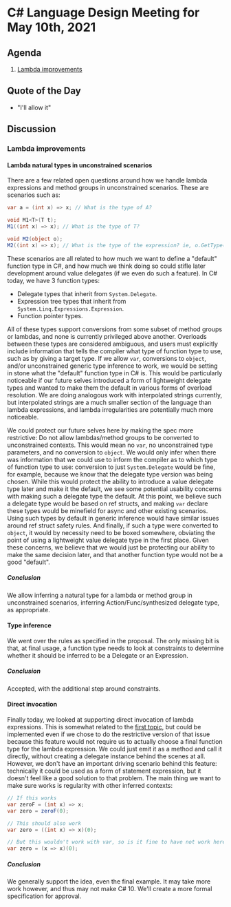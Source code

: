 # C# Language Design Meeting for May 10th, 2021

## Agenda

1. [Lambda improvements](#lambda-improvements)

## Quote of the Day

- "I'll allow it"

## Discussion

### Lambda improvements

#### Lambda natural types in unconstrained scenarios

There are a few related open questions around how we handle lambda expressions and method groups in unconstrained scenarios. These
are scenarios such as:

```cs
var a = (int x) => x; // What is the type of A?

void M1<T>(T t);
M1((int x) => x); // What is the type of T?

void M2(object o);
M2((int x) => x); // What is the type of the expression? ie, o.GetType() returns what?
```

These scenarios are all related to how much we want to define a "default" function type in C#, and how much we think doing so could
stifle later development around value delegates (if we even do such a feature). In C# today, we have 3 function types:

* Delegate types that inherit from `System.Delegate`.
* Expression tree types that inherit from `System.Linq.Expressions.Expression`.
* Function pointer types.

All of these types support conversions from some subset of method groups or lambdas, and none is currently privileged above another.
Overloads between these types are considered ambiguous, and users must explicitly include information that tells the compiler what
type of function type to use, such as by giving a target type. If we allow `var`, conversions to `object`, and/or unconstrained generic
type inference to work, we would be setting in stone what the "default" function type in C# is. This would be particularly noticeable
if our future selves introduced a form of lightweight delegate types and wanted to make them the default in various forms of overload
resolution. We are doing analogous work with interpolated strings currently, but interpolated strings are a much smaller section of
the language than lambda expressions, and lambda irregularities are potentially much more noticeable.

We could protect our future selves here by making the spec more restrictive: Do not allow lambdas/method groups to be converted to
unconstrained contexts. This would mean no `var`, no unconstrained type parameters, and no conversion to `object`. We would only infer
when there was information that we could use to inform the compiler as to which type of function type to use: conversion to just
`System.Delegate` would be fine, for example, because we know that the delegate type version was being chosen. While this would protect
the ability to introduce a value delegate type later and make it the default, we see some potential usability concerns with making
such a delegate type the default. At this point, we believe such a delegate type would be based on ref structs, and making `var`
declare these types would be minefield for async and other existing scenarios. Using such types by default in generic inference would
have similar issues around ref struct safety rules. And finally, if such a type were converted to `object`, it would by necessity need
to be boxed somewhere, obviating the point of using a lightweight value delegate type in the first place. Given these concerns, we
believe that we would just be protecting our ability to make the same decision later, and that another function type would not be a
good "default".

##### Conclusion

We allow inferring a natural type for a lambda or method group in unconstrained scenarios, inferring Action/Func/synthesized delegate
type, as appropriate.

#### Type inference

We went over the rules as specified in the proposal. The only missing bit is that, at final usage, a function type needs to look at
constraints to determine whether it should be inferred to be a Delegate or an Expression.

##### Conclusion

Accepted, with the additional step around constraints.

#### Direct invocation

Finally today, we looked at supporting direct invocation of lambda expressions. This is somewhat related to the
[first topic](#lambda-natural-types-in-unconstrained-scenarios), but could be implemented even if we chose to do the restrictive version
of that issue because this feature would not require us to actually choose a final function type for the lambda expression. We could
just emit it as a method and call it directly, without creating a delegate instance behind the scenes at all. However, we don't have an
important driving scenario behind this feature: technically it could be used as a form of statement expression, but it doesn't feel like
a good solution to that problem. The main thing we want to make sure works is regularity with other inferred contexts:

```cs
// If this works
var zeroF = (int x) => x;
var zero = zeroF(0);

// This should also work
var zero = ((int x) => x)(0);

// But this wouldn't work with var, so is it fine to have not work here?
var zero = (x => x)(0);
```

##### Conclusion

We generally support the idea, even the final example. It may take more work however, and thus may not make C# 10. We'll create a
more formal specification for approval.
